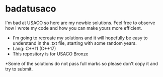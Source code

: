 # badatusaco
I'm bad at USACO so here are my newbie solutions. Feel free to observe how I wrote my code and how you can make yours more efficient.

- I'm going to recreate my solutions and it will hopefully be easy to understand in the .txt file, starting with some random years.
- Lang: C++11 (C++17)
- This repository is for USACO Bronze

*Some of the solutions do not pass full marks so please don't copy it and try to submit.
